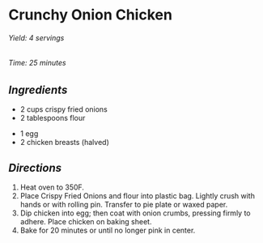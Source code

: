 #   Crunchy Onion Chicken

######  Yield:  4 servings
######  Time:   25 minutes

##  *Ingredients*
- 2 cups crispy fried onions
- 2 tablespoons flour
<!--  -->
- 1 egg
- 2 chicken breasts (halved)

##  *Directions*
1. Heat oven to 350F.
2. Place Crispy Fried Onions and flour into plastic bag. Lightly crush with hands or with rolling pin. Transfer to pie plate or waxed paper.
3. Dip chicken into egg; then coat with onion crumbs, pressing firmly to adhere. Place chicken on baking sheet.
4. Bake for 20 minutes or until no longer pink in center.